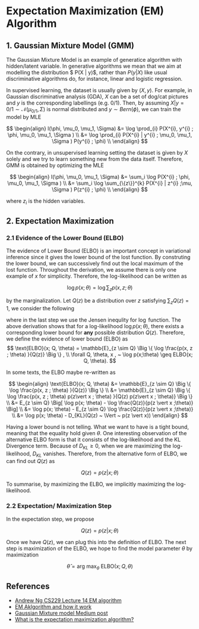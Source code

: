 # Expectation Maximization (EM) Algorithm 


## 1. Gaussian Mixture Model (GMM)
The Gaussian Mixture Model is an example of generatice algorithm with hidden/latent variable. In generative algorithms we mean that we aim at modelling the distribution $
P(X | y)$, rather than $P(y | X)$ like usual discriminative algorithms do, for instance, linear and logistic regression. 

In supervised learning, the dataset is usually given by $(X,y)$. For example, in Gaussian discriminative analysis (GDA), $X$
can be a set of dog/cat pictures and $y$ is the corresponding labellings (e.g. 0/1). Then, by assuming $X| y={0/1} \sim \mathcal{N}(\mu_{0/1}, \Sigma)$ is normal distributed and $y \sim Bern(\phi)$, we can train the model by MLE  

$$
\begin{align}
l(\phi, \mu_0, \mu_1, \Sigma) &= \log \prod_{i} P(X^{i}, y^{i} ; \phi, \mu_0, \mu_1, \Sigma ) \\ 
&= \log \prod_{i} P(X^{i} | y^{i} ; \mu_0, \mu_1, \Sigma ) P(y^{i} ; \phi) \\ 
\end{align}
$$

On the contrary, in unsupervised learning setting the dataset is given by $X$ solely and we try to learn something new from the data itself. Therefore, GMM is obtained by optimizing the MLE

$$
\begin{align}
l(\phi, \mu_0, \mu_1, \Sigma) &= \sum_i \log  P(X^{i} ; \phi, \mu_0, \mu_1, \Sigma ) \\ 
&= \sum_i  \log \sum_{\{z\}}^{k} P(X^{i} | z^{i} ;\mu, \Sigma ) P(z^{i} ; \phi) \\ 
\end{align}
$$

where $z_i$ is the hidden variables. 



## 2. Expectation Maximization 

### 2.1 Evidence of the Lower Bound (ELBO)
The evidence of Lower Bound (ELBO) is an important concept in variational inference since it gives the lower bound of the lost function. By construting the lower bound, we can successively find out the local maximum of the lost function. Throughout the derivation, we assume there is only one example of $x$ for simplicity. Therefore, the log-likelihood can be written as 

$$
\log p(x ; \theta) = \log \sum_z p(x, z ; \theta)
$$

by the marginalization. Let $Q(z)$ be a distribution over $z$ satisfying $\sum_z Q(z)  = 1$, we consider the following 




where in the last step we use the Jensen inequlity for $\log$ function. The above derivation shows that for a log-likelihood $\log p(x ; \theta)$, there exists a corresponding lower bound for **any** possible distribution $Q(z)$. Therefore, we define the evidence of lower bound (ELBO) as 
$$
\text{ELBO}(x; Q, \theta) = \mathbb{E}_{z \sim Q} \Big \{ \log \frac{p(x, z ; \theta) }{Q(z)} \Big \} , \\ 
\forall Q, \theta, x , ~ \log p(x;\theta) \geq ELBO(x; Q, \theta).
$$

In some texts, the ELBO maybe re-written as 

$$
\begin{align}
\text{ELBO}(x; Q, \theta) &= \mathbb{E}_{z \sim Q} \Big \{ \log \frac{p(x, z ; \theta) }{Q(z)} \Big \} \\ 
 &= \mathbb{E}_{z \sim Q} \Big \{ \log \frac{p(x, z ; \theta) p(z\vert x ; \theta) }{Q(z) p(z\vert x ; \theta)} \Big \} \\ 
&= E_{z \sim Q} \Big[ \log p(x; \theta) - \log \frac{Q(z)}{p(z \vert x ;\theta)} \Big]  \\ 
&= \log p(x; \theta) - E_{z \sim Q} \log \frac{Q(z)}{p(z \vert x ;\theta)}   \\ 
&= \log p(x; \theta) - D_{KL}(Q(z) ~  \Vert ~ p(z \vert x))
\end{align}
$$

Having a lower bound is not telling. What we want to have is a tight bound, meaning that the equality hold given $\theta$. One interesting observation of the alternative ELBO form is that it consists of the log-likelihood and the KL Divergence term. Because of $D_{KL} \geq 0$, when we are maximizing the log-likelihood, $D_{KL}$ vanishes. Therefore, from the alternative form of ELBO, we can find out $Q(z)$ as 

$$
Q(z) = p(z \vert x ; \theta )
$$

To summarise, by maximizing the ELBO, we implicitly maximizing the log-likelihood. 
### 2.2 Expectation/ Maximization Step

In the expectation step, we propose 

$$
Q(z) =  p(z \vert x ; \theta )
$$

Once we have $Q(z)$, we can plug this into the definition of ELBO. The next step is maximization of the ELBO, we hope to find the model parameter $\theta$ by maximization 

$$
\hat \theta = \text{arg max}_{\theta} ~ \text{ELBO}(x;  Q,\theta)
$$





##  References
- [Andrew Ng CS229 Lecture 14 EM algorithm](https://www.youtube.com/watch?v=rVfZHWTwXSA&list=PLoROMvodv4rMiGQp3WXShtMGgzqpfVfbU&index=14)
- [EM Aklgorithm and how it work](https://www.youtube.com/watch?v=REypj2sy_5U&t=1s)
- [Gaussian Mixture model Medium post](https://medium.com/swlh/gaussian-mixture-models-gmm-1327a2a62a)
- [What is the expectation maximization algorithm?](http://ai.stanford.edu/~chuongdo/papers/em_tutorial.pdf)

